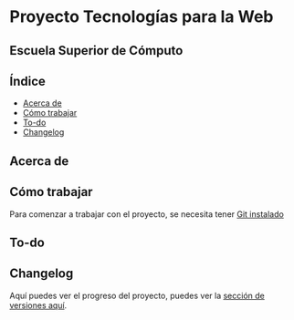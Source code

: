 # Proyecto Tecnologías para la Web
## Escuela Superior de Cómputo

## Índice
- [Acerca de](#acerca-de)
- [Cómo trabajar](#cómo-trabajar)
- [To-do](#to-do)
- [Changelog](#changelog)

## Acerca de



## Cómo trabajar
Para comenzar a trabajar con el proyecto, se necesita tener [Git instalado](https://git-scm.com/downloads)



## To-do


## Changelog
Aquí puedes ver el progreso del proyecto, puedes ver la [sección de versiones aquí](CHANGELOG.md).